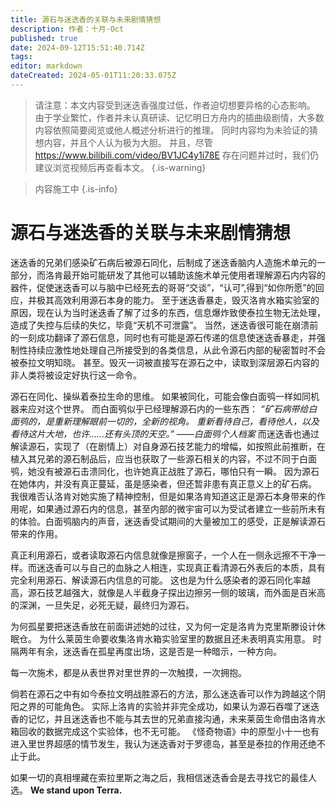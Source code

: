 ```yaml
---
title: 源石与迷迭香的关联与未来剧情猜想
description: 作者：十月-Oct
published: true
date: 2024-09-12T15:51:40.714Z
tags: 
editor: markdown
dateCreated: 2024-05-01T11:20:33.075Z
---
```


> 请注意：本文内容受到迷迭香强度过低，作者迫切想要异格的心态影响。
> 由于学业繁忙，作者并未认真研读、记忆明日方舟内的插曲级剧情，大多数内容依照简要阅览或他人概述分析进行的推理。
> 同时内容均为未验证的猜想内容，并且个人认为极为大胆。
> 并且，尽管 https://www.bilibili.com/video/BV1JC4y1i78E 存在问题并过时，我们仍建议浏览视频后再查看本文。
{.is-warning}

> 内容施工中
{.is-info}

# 源石与迷迭香的关联与未来剧情猜想
迷迭香的兄弟们感染矿石病后被源石同化，后制成了迷迭香脑内人造施术单元的一部分，而洛肯最开始可能研发了其他可以辅助该施术单元使用者理解源石内内容的器件，促使迷迭香可以与脑中已经死去的哥哥“交谈”，“认可”,得到“如你所愿”的回应，并极其高效利用源石本身的能力。
至于迷迭香暴走，毁灭洛肯水箱实验室的原因，现在认为当时迷迭香了解了过多的东西，信息爆炸致使泰拉生物无法处理，造成了失控与后续的失忆，毕竟“天机不可泄露”。
当然，迷迭香很可能在崩溃前的一刻成功翻译了源石信息，同时也有可能是源石传递的信息使迷迭香暴走，并强制性持续应激性地处理自己所接受到的各类信息，从此令源石内部的秘密暂时不会被泰拉文明知晓。
甚至。毁灭一词被直接写在源石之中，读取到深层源石内容的非人类将被设定好执行这一命令。

源石在同化、操纵着泰拉生命的思维。
如果被同化，可能会像白面鸮一样如同机器来应对这个世界。
而白面鸮似乎已经理解源石内的一些东西：
*“矿石病带给白面鸮的，是重新理解眼前一切的，全新的视角。
重新看待自己，看待他人，以及看待这片大地，也许......还有头顶的天空。”
——白面鸮个人档案*
而迷迭香也通过解读源石，实现了（在剧情上）对自身源石技艺能力的增幅，如按照此前推断，在植入其兄弟的源石制品后，应当也获取了一些源石相关的内容，不过不同于白面鸮，她没有被源石击溃同化，也许她真正战胜了源石，哪怕只有一瞬。
因为源石在她体内，并没有真正蔓延，虽是感染者，但还暂非患有真正意义上的矿石病。
我很难否认洛肯对她实施了精神控制，但是如果洛肯知道这正是源石本身带来的作用呢，如果通过源石内的信息，甚至内部的微宇宙可以为受试者建立一些前所未有的体验。白面鸮脑内的声音，迷迭香受试期间的大量被加工的感受，正是解读源石带来的作用。

真正利用源石，或者读取源石内信息就像是擦窗子，一个人在一侧永远擦不干净一样。而迷迭香可以与自己的血脉之人相连，实现真正看清源石外表后的本质，具有完全利用源石、解读源石内信息的可能。
这也是为什么感染者的源石同化率越高，源石技艺越强大，就像是人半截身子探出边擦另一侧的玻璃，而外面是百米高的深渊，一旦失足，必死无疑，最终归为源石。

为何孤星要把迷迭香放在前面讲述她的过往，又为何一定是洛肯为克里斯滕设计休眠仓。
为什么莱茵生命要收集洛肯水箱实验室里的数据且还未表明真实用意。
时隔两年有余，迷迭香在孤星再度出场，这是否是一种暗示，一种方向。

每一次施术，都是从表世界对里世界的一次触摸，一次拥抱。

倘若在源石之中有如今泰拉文明战胜源石的方法，那么迷迭香可以作为跨越这个阴阳之界的可能角色。
实际上洛肯的实验并非完全成功，如果认为源石吞噬了迷迭香的记忆，并且迷迭香也不能与其去世的兄弟直接沟通，未来莱茵生命借由洛肯水箱回收的数据完成这个实验体，也不无可能。
《怪奇物语》中的原型小十一也有进入里世界超感的情节发生，我认为迷迭香对于罗德岛，甚至是泰拉的作用还绝不止于此。

如果一切的真相埋藏在索拉里斯之海之后，我相信迷迭香会是去寻找它的最佳人选。
**We stand upon Terra.**
